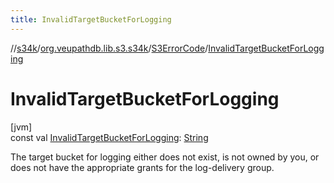 ```yaml
---
title: InvalidTargetBucketForLogging
---
```

//[s34k](../../../index.html)/[org.veupathdb.lib.s3.s34k](../index.html)/[S3ErrorCode](index.html)/[InvalidTargetBucketForLogging](-invalid-target-bucket-for-logging.html)



# InvalidTargetBucketForLogging



[jvm]\
const val [InvalidTargetBucketForLogging](-invalid-target-bucket-for-logging.html): [String](https://kotlinlang.org/api/latest/jvm/stdlib/kotlin/-string/index.html)



The target bucket for logging either does not exist, is not owned by you, or does not have the appropriate grants for the log-delivery group.




